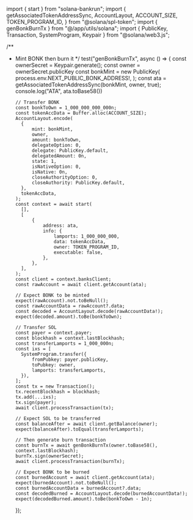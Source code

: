 import { start } from "solana-bankrun";
import {
getAssociatedTokenAddressSync,
AccountLayout,
ACCOUNT_SIZE,
TOKEN_PROGRAM_ID,
} from "@solana/spl-token";
import { genBonkBurnTx } from "@/app/utils/solana";
import { PublicKey, Transaction, SystemProgram, Keypair } from "@solana/web3.js";

/\*\*

- Mint BONK then burn it
  \*/
  test("genBonkBurnTx", async () => {
  const ownerSecret = Keypair.generate();
  const owner = ownerSecret.publicKey
  const bonkMint = new PublicKey(
  process.env.NEXT_PUBLIC_BONK_ADDRESS!,
  );
  const ata = getAssociatedTokenAddressSync(bonkMint, owner, true);
  console.log("ATA", ata.toBase58())

      // Transfer BONK
      const bonkToOwn = 1_000_000_000_000n;
      const tokenAccData = Buffer.alloc(ACCOUNT_SIZE);
      AccountLayout.encode(
      	{
      		mint: bonkMint,
      		owner,
      		amount: bonkToOwn,
      		delegateOption: 0,
      		delegate: PublicKey.default,
      		delegatedAmount: 0n,
      		state: 1,
      		isNativeOption: 0,
      		isNative: 0n,
      		closeAuthorityOption: 0,
      		closeAuthority: PublicKey.default,
      	},
      	tokenAccData,
      );
      const context = await start(
      	[],
      	[
      		{
      			address: ata,
      			info: {
      				lamports: 1_000_000_000,
      				data: tokenAccData,
      				owner: TOKEN_PROGRAM_ID,
      				executable: false,
      			},
      		},
      	],
      );
      const client = context.banksClient;
      const rawAccount = await client.getAccount(ata);

      // Expect BONK to be minted
      expect(rawAccount).not.toBeNull();
      const rawAccountData = rawAccount?.data;
      const decoded = AccountLayout.decode(rawAccountData!);
      expect(decoded.amount).toBe(bonkToOwn);

      // Transfer SOL
      const payer = context.payer;
      const blockhash = context.lastBlockhash;
      const transferLamports = 1_000_000n;
      const ixs = [
      	SystemProgram.transfer({
      		fromPubkey: payer.publicKey,
      		toPubkey: owner,
      		lamports: transferLamports,
      	}),
      ];
      const tx = new Transaction();
      tx.recentBlockhash = blockhash;
      tx.add(...ixs);
      tx.sign(payer);
      await client.processTransaction(tx);

      // Expect SOL to be transferred
      const balanceAfter = await client.getBalance(owner);
      expect(balanceAfter).toEqual(transferLamports);

      // Then generate burn transaction
      const burnTx = await genBonkBurnTx(owner.toBase58(), context.lastBlockhash);
      burnTx.sign(ownerSecret);
      await client.processTransaction(burnTx);

      // Expect BONK to be burned
      const burnedAccount = await client.getAccount(ata);
      expect(burnedAccount).not.toBeNull();
      const burnedAccountData = burnedAccount?.data;
      const decodedBurned = AccountLayout.decode(burnedAccountData!);
      expect(decodedBurned.amount).toBe(bonkToOwn - 1n);

  });

